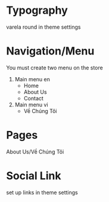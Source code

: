 # Typography

varela round in theme settings

# Navigation/Menu

You must create two menu on the store

1. Main menu en
   - Home
   - About Us
   - Contact
2. Main menu vi
   - Về Chúng Tôi

# Pages

About Us/Về Chúng Tôi

# Social Link

set up links in theme settings
